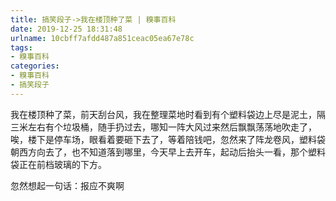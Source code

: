 ```yaml
---
title: 搞笑段子->我在楼顶种了菜 | 糗事百科
date: 2019-12-25 18:31:48
urlname: 10cbff7afdd487a851ceac05ea67e78c
tags: 
- 糗事百科
categories:
- 糗事百科
- 搞笑段子
---
```

我在楼顶种了菜，前天刮台风，我在整理菜地时看到有个塑料袋边上尽是泥土，隔三米左右有个垃圾桶，随手扔过去，哪知一阵大风过来然后飘飘荡荡地吹走了，唉，楼下是停车场，眼看着要砸下去了，等着陪钱吧，忽然来了阵龙卷风，塑料袋朝西方向去了，也不知道落到哪里，今天早上去开车，起动后抬头一看，那个塑料袋正在前档玻璃的下方。

忽然想起一句话：报应不爽啊


